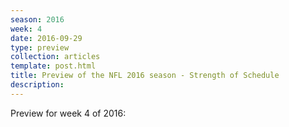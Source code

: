 ```yaml
---
season: 2016
week: 4
date: 2016-09-29
type: preview
collection: articles
template: post.html
title: Preview of the NFL 2016 season - Strength of Schedule
description: 
---
```


Preview for week 4 of 2016:

